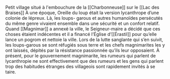 Petit village situé à l'embouchure de la [[Charbonneuse]] sur le [[Lac des Braises]]
À une époque, Oreille du loup était la version lycanthrope d’une colonie de lépreux. Là, les loups- garous et autres humanoïdes persécutés du même genre vivaient ensemble dans une sécurité et un confort relatif. Quand [[Magnimar]] a annexé la ville, le Seigneur-maire a décidé que ces choses étaient indécentes et il a financé l’Église d’[[Érastil]] pour qu’elle lance un pogrom et nettoie la ville. Lors de la lutte sanglante qui s’en suivit, les loups-garous se sont réfugiés sous terre et les chefs magnimarites les y ont laissés, dépités par la résistance passionnée qu’ils leur opposaient. À présent, pour le gouvernement magnimarite, les rumeurs qui parlent de lycanthropie ne sont effectivement que des rumeurs et les gens qui parlent trop des habitudes étranges des villageois sont rapidement invités à se taire.